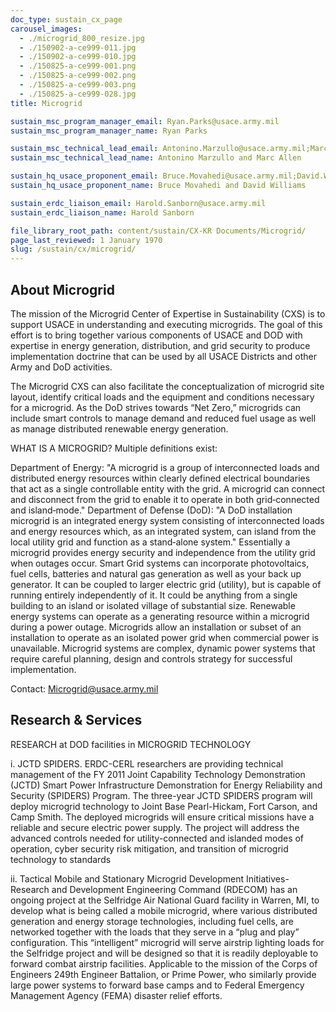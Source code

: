 ```yaml
---
doc_type: sustain_cx_page
carousel_images:
  - ./microgrid_800_resize.jpg
  - ./150902-a-ce999-011.jpg
  - ./150902-a-ce999-010.jpg
  - ./150825-a-ce999-001.png
  - ./150825-a-ce999-002.png
  - ./150825-a-ce999-003.png
  - ./150825-a-ce999-028.jpg
title: Microgrid

sustain_msc_program_manager_email: Ryan.Parks@usace.army.mil
sustain_msc_program_manager_name: Ryan Parks

sustain_msc_technical_lead_email: Antonino.Marzullo@usace.army.mil;Marcus.A.Allen@usace.army.mil
sustain_msc_technical_lead_name: Antonino Marzullo and Marc Allen

sustain_hq_usace_proponent_email: Bruce.Movahedi@usace.army.mil;David.Williams@usace.army.mil
sustain_hq_usace_proponent_name: Bruce Movahedi and David Williams

sustain_erdc_liaison_email: Harold.Sanborn@usace.army.mil
sustain_erdc_liaison_name: Harold Sanborn

file_library_root_path: content/sustain/CX-KR Documents/Microgrid/
page_last_reviewed: 1 January 1970
slug: /sustain/cx/microgrid/
---
```


## About Microgrid

The mission of the Microgrid Center of Expertise in Sustainability (CXS) is to support USACE in understanding and executing microgrids. The goal of this effort is to bring together various components of USACE and DOD with expertise in energy generation, distribution, and grid security to produce implementation doctrine that can be used by all USACE Districts and other Army and DoD activities.

The Microgrid CXS can also facilitate the conceptualization of microgrid site layout, identify critical loads and the equipment and conditions necessary for a microgrid. As the DoD strives towards “Net Zero,” microgrids can include smart controls to manage demand and reduced fuel usage as well as manage distributed renewable energy generation.

WHAT IS A MICROGRID? Multiple definitions exist:

Department of Energy: "A microgrid is a group of interconnected loads and distributed energy resources within clearly defined electrical boundaries that act as a single controllable entity with the grid. A microgrid can connect and disconnect from the grid to enable it to operate in both grid‐connected and island‐mode."
Department of Defense (DoD): "A DoD installation microgrid is an integrated energy system consisting of interconnected loads and energy resources which, as an integrated system, can island from the local utility grid and function as a stand‐alone system."
Essentially a microgrid provides energy security and independence from the utility grid when outages occur. Smart Grid systems can incorporate photovoltaics, fuel cells, batteries and natural gas generation as well as your back up generator. It can be coupled to larger electric grid (utility), but is capable of running entirely independently of it. It could be anything from a single building to an island or isolated village of substantial size. Renewable energy systems can operate as a generating resource within a microgrid during a power outage. Microgrids allow an installation or subset of an installation to operate as an isolated power grid when commercial power is unavailable. Microgrid systems are complex, dynamic power systems that require careful planning, design and controls strategy for successful implementation.

Contact: Microgrid@usace.army.mil

## Research & Services

RESEARCH at DOD facilities in MICROGRID TECHNOLOGY

i. JCTD SPIDERS. ERDC-CERL researchers are providing technical management of the FY 2011 Joint Capability Technology Demonstration (JCTD) Smart Power Infrastructure Demonstration for Energy Reliability and Security (SPIDERS) Program. The three-year JCTD SPIDERS program will deploy microgrid technology to Joint Base Pearl-Hickam, Fort Carson, and Camp Smith. The deployed microgrids will ensure critical missions have a reliable and secure electric power supply. The project will address the advanced controls needed for utility-connected and islanded modes of operation, cyber security risk mitigation, and transition of microgrid technology to standards

ii. Tactical Mobile and Stationary Microgrid Development Initiatives-Research and Development Engineering Command (RDECOM) has an ongoing project at the Selfridge Air National Guard facility in Warren, MI, to develop what is being called a mobile microgrid, where various distributed generation and energy storage technologies, including fuel cells, are networked together with the loads that they serve in a “plug and play” configuration. This “intelligent” microgrid will serve airstrip lighting loads for the Selfridge project and will be designed so that it is readily deployable to forward combat airstrip facilities. Applicable to the mission of the Corps of Engineers 249th Engineer Battalion, or Prime Power, who similarly provide large power systems to forward base camps and to Federal Emergency Management Agency (FEMA) disaster relief efforts.
